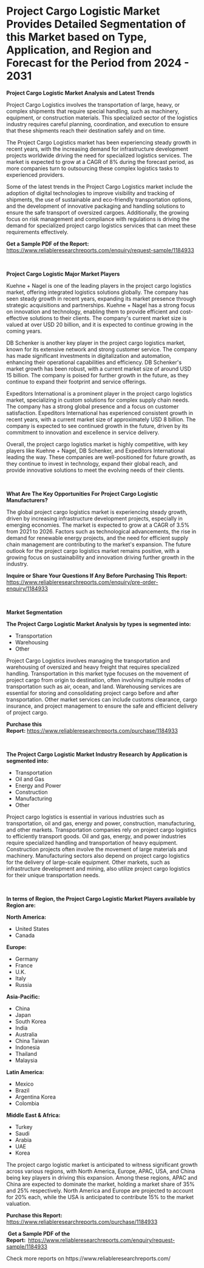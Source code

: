 <p><h1>Project Cargo Logistic Market Provides Detailed Segmentation of this Market based on Type, Application, and Region and Forecast for the Period from 2024 - 2031</h1></p><p><strong>Project Cargo Logistic Market Analysis and Latest Trends</strong></p>
<p><p>Project Cargo Logistics involves the transportation of large, heavy, or complex shipments that require special handling, such as machinery, equipment, or construction materials. This specialized sector of the logistics industry requires careful planning, coordination, and execution to ensure that these shipments reach their destination safely and on time. </p><p>The Project Cargo Logistics market has been experiencing steady growth in recent years, with the increasing demand for infrastructure development projects worldwide driving the need for specialized logistics services. The market is expected to grow at a CAGR of 8% during the forecast period, as more companies turn to outsourcing these complex logistics tasks to experienced providers.</p><p>Some of the latest trends in the Project Cargo Logistics market include the adoption of digital technologies to improve visibility and tracking of shipments, the use of sustainable and eco-friendly transportation options, and the development of innovative packaging and handling solutions to ensure the safe transport of oversized cargoes. Additionally, the growing focus on risk management and compliance with regulations is driving the demand for specialized project cargo logistics services that can meet these requirements effectively.</p></p>
<p><strong>Get a Sample PDF of the Report:&nbsp;</strong> <a href="https://www.reliableresearchreports.com/enquiry/request-sample/1184933">https://www.reliableresearchreports.com/enquiry/request-sample/1184933</a></p>
<p>&nbsp;</p>
<p><strong>Project Cargo Logistic Major Market Players</strong></p>
<p><p>Kuehne + Nagel is one of the leading players in the project cargo logistics market, offering integrated logistics solutions globally. The company has seen steady growth in recent years, expanding its market presence through strategic acquisitions and partnerships. Kuehne + Nagel has a strong focus on innovation and technology, enabling them to provide efficient and cost-effective solutions to their clients. The company's current market size is valued at over USD 20 billion, and it is expected to continue growing in the coming years.</p><p>DB Schenker is another key player in the project cargo logistics market, known for its extensive network and strong customer service. The company has made significant investments in digitalization and automation, enhancing their operational capabilities and efficiency. DB Schenker's market growth has been robust, with a current market size of around USD 15 billion. The company is poised for further growth in the future, as they continue to expand their footprint and service offerings.</p><p>Expeditors International is a prominent player in the project cargo logistics market, specializing in custom solutions for complex supply chain needs. The company has a strong global presence and a focus on customer satisfaction. Expeditors International has experienced consistent growth in recent years, with a current market size of approximately USD 8 billion. The company is expected to see continued growth in the future, driven by its commitment to innovation and excellence in service delivery.</p><p>Overall, the project cargo logistics market is highly competitive, with key players like Kuehne + Nagel, DB Schenker, and Expeditors International leading the way. These companies are well-positioned for future growth, as they continue to invest in technology, expand their global reach, and provide innovative solutions to meet the evolving needs of their clients.</p></p>
<p>&nbsp;</p>
<p><strong>What Are The Key Opportunities For Project Cargo Logistic Manufacturers?</strong></p>
<p><p>The global project cargo logistics market is experiencing steady growth, driven by increasing infrastructure development projects, especially in emerging economies. The market is expected to grow at a CAGR of 3.5% from 2021 to 2026. Factors such as technological advancements, the rise in demand for renewable energy projects, and the need for efficient supply chain management are contributing to the market's expansion. The future outlook for the project cargo logistics market remains positive, with a growing focus on sustainability and innovation driving further growth in the industry.</p></p>
<p><strong>Inquire or Share Your Questions If Any Before Purchasing This Report:</strong> <a href="https://www.reliableresearchreports.com/enquiry/pre-order-enquiry/1184933">https://www.reliableresearchreports.com/enquiry/pre-order-enquiry/1184933</a></p>
<p>&nbsp;</p>
<p><strong>Market Segmentation</strong></p>
<p><strong>The Project Cargo Logistic Market Analysis by types is segmented into:</strong></p>
<p><ul><li>Transportation</li><li>Warehousing</li><li>Other</li></ul></p>
<p><p>Project Cargo Logistics involves managing the transportation and warehousing of oversized and heavy freight that requires specialized handling. Transportation in this market type focuses on the movement of project cargo from origin to destination, often involving multiple modes of transportation such as air, ocean, and land. Warehousing services are essential for storing and consolidating project cargo before and after transportation. Other market services can include customs clearance, cargo insurance, and project management to ensure the safe and efficient delivery of project cargo.</p></p>
<p><strong>Purchase this Report:&nbsp;</strong><a href="https://www.reliableresearchreports.com/purchase/1184933">https://www.reliableresearchreports.com/purchase/1184933</a></p>
<p>&nbsp;</p>
<p><strong>The Project Cargo Logistic Market Industry Research by Application is segmented into:</strong></p>
<p><ul><li>Transportation</li><li>Oil and Gas</li><li>Energy and Power</li><li>Construction</li><li>Manufacturing</li><li>Other</li></ul></p>
<p><p>Project cargo logistics is essential in various industries such as transportation, oil and gas, energy and power, construction, manufacturing, and other markets. Transportation companies rely on project cargo logistics to efficiently transport goods. Oil and gas, energy, and power industries require specialized handling and transportation of heavy equipment. Construction projects often involve the movement of large materials and machinery. Manufacturing sectors also depend on project cargo logistics for the delivery of large-scale equipment. Other markets, such as infrastructure development and mining, also utilize project cargo logistics for their unique transportation needs.</p></p>
<p>&nbsp;</p>
<p><strong>In terms of Region, the Project Cargo Logistic Market Players available by Region are:</strong></p>
<p>
    <p> <strong> North America: </strong>
        <ul>
            <li>United States</li>
            <li>Canada</li>
        </ul>
        </p> 
    <p> <strong> Europe: </strong>
        <ul>
            <li>Germany</li>
            <li>France</li>
            <li>U.K.</li>
            <li>Italy</li>
            <li>Russia</li>
        </ul>
        </p> 
    <p> <strong> Asia-Pacific: </strong>
        <ul>
            <li>China</li>
            <li>Japan</li>
            <li>South Korea</li>
            <li>India</li>
            <li>Australia</li>
            <li>China Taiwan</li>
            <li>Indonesia</li>
            <li>Thailand</li>
            <li>Malaysia</li>
        </ul>
        </p> 
    <p> <strong> Latin America: </strong>
        <ul>
            <li>Mexico</li>
            <li>Brazil</li>
            <li>Argentina Korea</li>
            <li>Colombia</li>
        </ul>
        </p> 
    <p> <strong> Middle East & Africa: </strong>
        <ul>
            <li>Turkey</li>
            <li>Saudi</li>
            <li>Arabia</li>
            <li>UAE</li>
            <li>Korea</li>
        </ul>
    </p>
    </p>
<p><p>The project cargo logistic market is anticipated to witness significant growth across various regions, with North America, Europe, APAC, USA, and China being key players in driving this expansion. Among these regions, APAC and China are expected to dominate the market, holding a market share of 35% and 25% respectively. North America and Europe are projected to account for 20% each, while the USA is anticipated to contribute 15% to the market valuation.</p></p>
<p><strong>Purchase this Report: </strong><a href="https://www.reliableresearchreports.com/purchase/1184933">https://www.reliableresearchreports.com/purchase/1184933</a></p>
<p>&nbsp;<strong>Get a Sample PDF of the Report:&nbsp;&nbsp;</strong><a href="https://www.reliableresearchreports.com/enquiry/request-sample/1184933">https://www.reliableresearchreports.com/enquiry/request-sample/1184933</a></p>
<p><strong></strong></p>
<p>Check more reports on https://www.reliableresearchreports.com/</p>